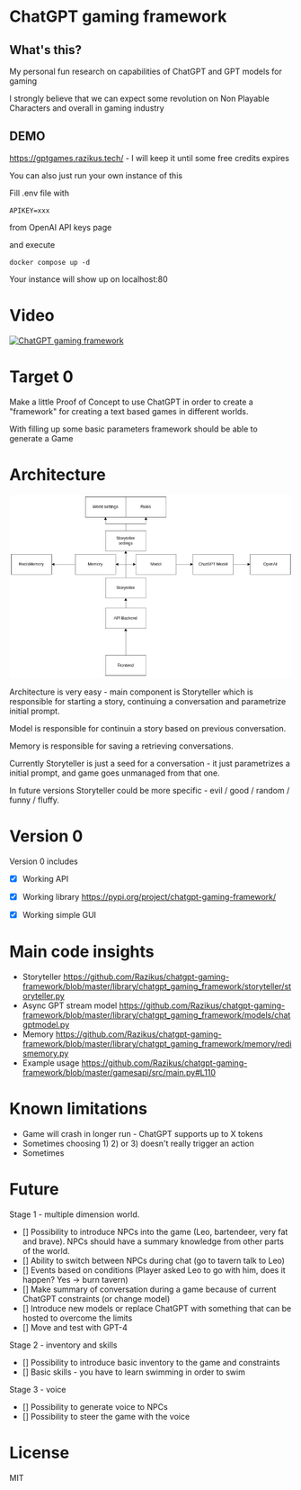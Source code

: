 # ChatGPT gaming framework


## What's this?

My personal fun research on capabilities of ChatGPT and GPT models for gaming

I strongly believe that we can expect some revolution on Non Playable Characters and overall in gaming industry

## DEMO
https://gptgames.razikus.tech/ - I will keep it until some free credits expires

You can also just run your own instance of this

Fill .env file with 
```
APIKEY=xxx
```
from OpenAI API keys page

and execute 
```
docker compose up -d 
```
Your instance will show up on localhost:80


# Video
[![ChatGPT gaming framework](https://img.youtube.com/vi/SR8MkFWrjEo/0.jpg)](https://www.youtube.com/watch?v=SR8MkFWrjEo)




# Target 0

Make a little Proof of Concept to use ChatGPT in order to create a "framework" for creating a text based games in different worlds.

With filling up some basic parameters framework should be able to generate a Game

# Architecture

![Architecture](https://raw.githubusercontent.com/Razikus/chatgpt-gaming-framework/master/arch.png)

Architecture is very easy - main component is Storyteller which is responsible for starting a story, continuing a conversation and parametrize initial prompt.

Model is responsible for continuin a story based on previous conversation.

Memory is responsible for saving a retrieving conversations.

Currently Storyteller is just a seed for a conversation - it just parametrizes a initial prompt, and game goes unmanaged from that one.

In future versions Storyteller could be more specific - evil / good / random / funny / fluffy.

# Version 0 

Version 0 includes

- [x] Working API
- [x] Working library https://pypi.org/project/chatgpt-gaming-framework/
- [x] Working simple GUI


# Main code insights

- Storyteller https://github.com/Razikus/chatgpt-gaming-framework/blob/master/library/chatgpt_gaming_framework/storyteller/storyteller.py
- Async GPT stream model https://github.com/Razikus/chatgpt-gaming-framework/blob/master/library/chatgpt_gaming_framework/models/chatgptmodel.py
- Memory https://github.com/Razikus/chatgpt-gaming-framework/blob/master/library/chatgpt_gaming_framework/memory/redismemory.py
- Example usage https://github.com/Razikus/chatgpt-gaming-framework/blob/master/gamesapi/src/main.py#L110

# Known limitations
- Game will crash in longer run - ChatGPT supports up to X tokens
- Sometimes choosing 1) 2) or 3) doesn't really trigger an action
- Sometimes

# Future

Stage 1 - multiple dimension world.
- [] Possibility to introduce NPCs into the game (Leo, bartendeer, very fat and brave). NPCs should have a summary knowledge from other parts of the world.
- [] Ability to switch between NPCs during chat (go to tavern talk to Leo)
- [] Events based on conditions (Player asked Leo to go with him, does it happen? Yes -> burn tavern)
- [] Make summary of conversation during a game because of current ChatGPT constraints (or change model)
- [] Introduce new models or replace ChatGPT with something that can be hosted to overcome the limits
- [] Move and test with GPT-4

Stage 2 - inventory and skills
- [] Possibility to introduce basic inventory to the game and constraints
- [] Basic skills - you have to learn swimming in order to swim

Stage 3 - voice
- [] Possibility to generate voice to NPCs
- [] Possibility to steer the game with the voice


# License

MIT
